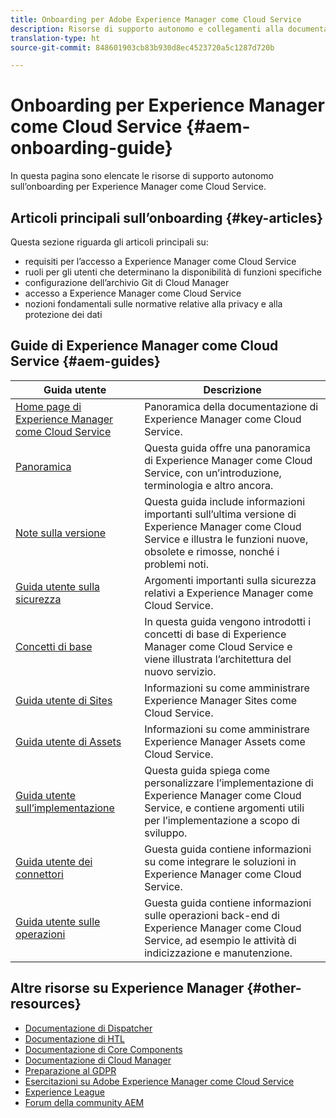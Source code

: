 ```yaml
---
title: Onboarding per Adobe Experience Manager come Cloud Service
description: Risorse di supporto autonomo e collegamenti alla documentazione per l’onboarding di Adobe Experience Manager come Cloud Service
translation-type: ht
source-git-commit: 848601903cb83b930d8ec4523720a5c1287d720b

---
```



# Onboarding per Experience Manager come Cloud Service {#aem-onboarding-guide}

In questa pagina sono elencate le risorse di supporto autonomo sull’onboarding per Experience Manager come Cloud Service.

## Articoli principali sull’onboarding {#key-articles}

Questa sezione riguarda gli articoli principali su:

* requisiti per l’accesso a Experience Manager come Cloud Service
* ruoli per gli utenti che determinano la disponibilità di funzioni specifiche
* configurazione dell’archivio Git di Cloud Manager
* accesso a Experience Manager come Cloud Service
* nozioni fondamentali sulle normative relative alla privacy e alla protezione dei dati

## Guide di Experience Manager come Cloud Service {#aem-guides}

| Guida utente | Descrizione |
|---|---|
| [Home page di Experience Manager come Cloud Service](/help/landing/home.md) | Panoramica della documentazione di Experience Manager come Cloud Service. |
| [Panoramica](/help/overview/home.md) | Questa guida offre una panoramica di Experience Manager come Cloud Service, con un’introduzione, terminologia e altro ancora. |
| [Note sulla versione](/help/release-notes/home.md) | Questa guida include informazioni importanti sull’ultima versione di Experience Manager come Cloud Service e illustra le funzioni nuove, obsolete e rimosse, nonché i problemi noti. |
| [Guida utente sulla sicurezza](/help/security/home.md) | Argomenti importanti sulla sicurezza relativi a Experience Manager come Cloud Service. |
| [Concetti di base](/help/core-concepts/home.md) | In questa guida vengono introdotti i concetti di base di Experience Manager come Cloud Service e viene illustrata l’architettura del nuovo servizio. |
| [Guida utente di Sites](/help/sites-cloud/home.md) | Informazioni su come amministrare Experience Manager Sites come Cloud Service. |
| [Guida utente di Assets](/help/assets/home.md) | Informazioni su come amministrare Experience Manager Assets come Cloud Service. |
| [Guida utente sull’implementazione](/help/implementing/home.md) | Questa guida spiega come personalizzare l’implementazione di Experience Manager come Cloud Service, e contiene argomenti utili per l’implementazione a scopo di sviluppo. |
| [Guida utente dei connettori](/help/connectors/home.md) | Guesta guida contiene informazioni su come integrare le soluzioni in Experience Manager come Cloud Service. |
| [Guida utente sulle operazioni](/help/operations/home.md) | Guesta guida contiene informazioni sulle operazioni back-end di Experience Manager come Cloud Service, ad esempio le attività di indicizzazione e manutenzione. |

## Altre risorse su Experience Manager {#other-resources}

* [Documentazione di Dispatcher](/help/implementing/dispatcher/overview.md)
* [Documentazione di HTL](https://docs.adobe.com/content/help/it-IT/experience-manager-htl/using/overview.html)
* [Documentazione di Core Components](https://docs.adobe.com/content/help/it-IT/experience-manager-core-components/using/introduction.html)
* [Documentazione di Cloud Manager](https://docs.adobe.com/content/help/it-IT/experience-manager-cloud-manager/using/introduction-to-cloud-manager.html)
* [Preparazione al GDPR](/help/onboarding/data-privacy-and-protection-readiness/aem-readiness.md)
* [Esercitazioni su Adobe Experience Manager come Cloud Service](https://docs.adobe.com/content/help/en/experience-manager-learn/cloud-service/overview.html)
* [Experience League](https://guided.adobe.com/?promoid=K42KVXHD&amp;mv=other#solutions/experience-manager)
* [Forum della community AEM](https://forums.adobe.com/community/experience-cloud/marketing-cloud/experience-manager)